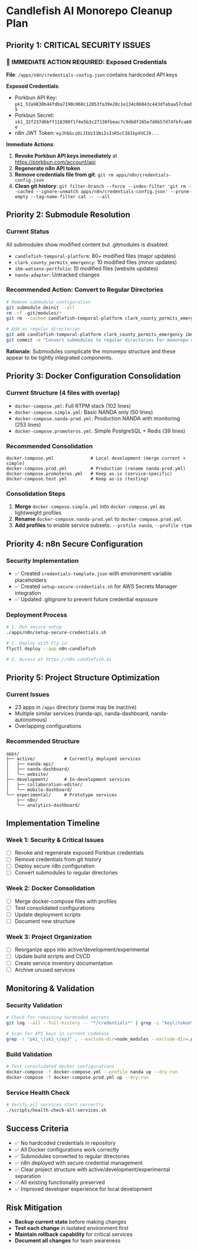 # Candlefish AI Monorepo Cleanup Plan

## Priority 1: CRITICAL SECURITY ISSUES

### 🚨 IMMEDIATE ACTION REQUIRED: Exposed Credentials
**File**: `/apps/n8n/credentials-config.json` contains hardcoded API keys

**Exposed Credentials**:
- Porkbun API Key: `pk1_53a9830b44fdba7190c060c12053fa39e28c1e134c06043c443dfabaa57c0ad5`
- Porkbun Secret: `sk1_32f237d6bff118390f1f4e5b3c27130fbeac7c9db8f265e7d6b57d74fbfca60e`
- n8n JWT Token: `eyJhbGciOiJIUzI1NiIsInR5cCI6IkpXVCJ9...`

**Immediate Actions**:
1. **Revoke Porkbun API keys immediately** at https://porkbun.com/account/api
2. **Regenerate n8n API token**
3. **Remove credentials file from git**: `git rm apps/n8n/credentials-config.json`
4. **Clean git history**: `git filter-branch --force --index-filter 'git rm --cached --ignore-unmatch apps/n8n/credentials-config.json' --prune-empty --tag-name-filter cat -- --all`

## Priority 2: Submodule Resolution

### Current Status
All submodules show modified content but .gitmodules is disabled:
- `candlefish-temporal-platform`: 80+ modified files (major updates)
- `clark_county_permits_emergency`: 10 modified files (minor updates)  
- `ibm-watsonx-portfolio`: 10 modified files (website updates)
- `nanda-adapter`: Untracked changes

### Recommended Action: Convert to Regular Directories
```bash
# Remove submodule configuration
git submodule deinit --all
rm -rf .git/modules/*
git rm --cached candlefish-temporal-platform clark_county_permits_emergency ibm-watsonx-portfolio nanda-adapter

# Add as regular directories
git add candlefish-temporal-platform clark_county_permits_emergency ibm-watsonx-portfolio nanda-adapter
git commit -m "Convert submodules to regular directories for monorepo consolidation"
```

**Rationale**: Submodules complicate the monorepo structure and these appear to be tightly integrated components.

## Priority 3: Docker Configuration Consolidation

### Current Structure (4 files with overlap)
- `docker-compose.yml`: Full RTPM stack (102 lines)
- `docker-compose.simple.yml`: Basic NANDA only (50 lines)  
- `docker-compose.nanda-prod.yml`: Production NANDA with monitoring (253 lines)
- `docker-compose.promoteros.yml`: Simple PostgreSQL + Redis (39 lines)

### Recommended Consolidation
```
docker-compose.yml              # Local development (merge current + simple)
docker-compose.prod.yml         # Production (rename nanda-prod.yml)  
docker-compose.promoteros.yml   # Keep as-is (service-specific)
docker-compose.test.yml         # Keep as-is (testing)
```

### Consolidation Steps
1. **Merge** `docker-compose.simple.yml` into `docker-compose.yml` as lightweight profiles
2. **Rename** `docker-compose.nanda-prod.yml` to `docker-compose.prod.yml`
3. **Add profiles** to enable service subsets: `--profile nanda`, `--profile rtpm`

## Priority 4: n8n Secure Configuration

### Security Implementation
- ✅ Created `credentials-template.json` with environment variable placeholders
- ✅ Created `setup-secure-credentials.sh` for AWS Secrets Manager integration
- ✅ Updated .gitignore to prevent future credential exposure

### Deployment Process
```bash
# 1. Run secure setup
./apps/n8n/setup-secure-credentials.sh

# 2. Deploy with Fly.io
flyctl deploy --app n8n-candlefish

# 3. Access at https://n8n.candlefish.ai
```

## Priority 5: Project Structure Optimization

### Current Issues
- 23 apps in `/apps` directory (some may be inactive)
- Multiple similar services (nanda-api, nanda-dashboard, nanda-autonomous)
- Overlapping configurations

### Recommended Structure
```
apps/
├── active/           # Currently deployed services
│   ├── nanda-api/
│   ├── nanda-dashboard/
│   └── website/
├── development/      # In-development services  
│   ├── collaboration-editor/
│   └── mobile-dashboard/
└── experimental/     # Prototype services
    ├── n8n/
    └── analytics-dashboard/
```

## Implementation Timeline

### Week 1: Security & Critical Issues
- [ ] Revoke and regenerate exposed Porkbun credentials
- [ ] Remove credentials from git history
- [ ] Deploy secure n8n configuration
- [ ] Convert submodules to regular directories

### Week 2: Docker Consolidation  
- [ ] Merge docker-compose files with profiles
- [ ] Test consolidated configurations
- [ ] Update deployment scripts
- [ ] Document new structure

### Week 3: Project Organization
- [ ] Reorganize apps into active/development/experimental
- [ ] Update build scripts and CI/CD
- [ ] Create service inventory documentation
- [ ] Archive unused services

## Monitoring & Validation

### Security Validation
```bash
# Check for remaining hardcoded secrets
git log --all --full-history -- "*/credentials*" | grep -i "key\|token\|secret"

# Scan for API keys in current codebase  
grep -r "pk1_\|sk1_\|eyJ" . --exclude-dir=node_modules --exclude-dir=.git
```

### Build Validation
```bash
# Test consolidated docker configurations
docker-compose -f docker-compose.yml --profile nanda up --dry-run
docker-compose -f docker-compose.prod.yml up --dry-run
```

### Service Health Check
```bash
# Verify all services start correctly
./scripts/health-check-all-services.sh
```

## Success Criteria

- ✅ No hardcoded credentials in repository
- ✅ All Docker configurations work correctly  
- ✅ Submodules converted to regular directories
- ✅ n8n deployed with secure credential management
- ✅ Clear project structure with active/development/experimental separation
- ✅ All existing functionality preserved
- ✅ Improved developer experience for local development

## Risk Mitigation

- **Backup current state** before making changes
- **Test each change** in isolated environment first
- **Maintain rollback capability** for critical services
- **Document all changes** for team awareness
